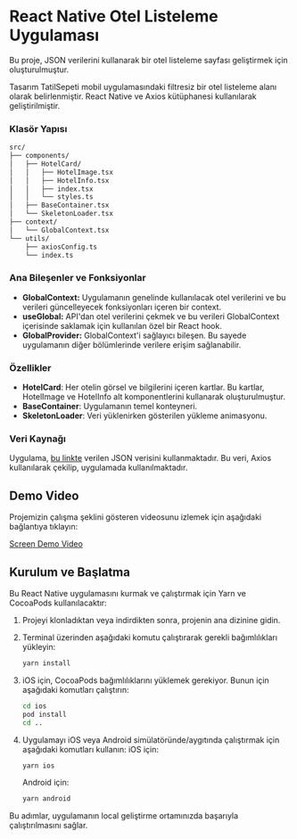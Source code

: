 # React Native Otel Listeleme Uygulaması

Bu proje, JSON verilerini kullanarak bir otel listeleme sayfası geliştirmek için oluşturulmuştur.

Tasarım TatilSepeti mobil uygulamasındaki filtresiz bir otel listeleme alanı olarak belirlenmiştir. React Native ve Axios kütüphanesi kullanılarak geliştirilmiştir.

### Klasör Yapısı

```bash
src/
├── components/
│   ├── HotelCard/
│   │   ├── HotelImage.tsx
│   │   ├── HotelInfo.tsx
│   │   ├── index.tsx
│   │   └── styles.ts
│   ├── BaseContainer.tsx
│   └── SkeletonLoader.tsx
├── context/
│   └── GlobalContext.tsx
└── utils/
    ├── axiosConfig.ts
    └── index.ts
```

### Ana Bileşenler ve Fonksiyonlar

- **GlobalContext:** Uygulamanın genelinde kullanılacak otel verilerini ve bu verileri güncelleyecek fonksiyonları içeren bir context.
- **useGlobal:** API'dan otel verilerini çekmek ve bu verileri GlobalContext içerisinde saklamak için kullanılan özel bir React hook.
- **GlobalProvider:** GlobalContext'i sağlayıcı bileşen. Bu sayede uygulamanın diğer bölümlerinde verilere erişim sağlanabilir.

### Özellikler

- **HotelCard**: Her otelin görsel ve bilgilerini içeren kartlar. Bu kartlar, HotelImage ve HotelInfo alt komponentlerini kullanarak oluşturulmuştur.
- **BaseContainer**: Uygulamanın temel konteyneri.
- **SkeletonLoader**: Veri yüklenirken gösterilen yükleme animasyonu.

### Veri Kaynağı

Uygulama, [bu linkte](https://gist.github.com/yasaricli/de2282f01c739a5c8fcbffbb9116e277) verilen JSON verisini kullanmaktadır. Bu veri, Axios kullanılarak çekilip, uygulamada kullanılmaktadır.

## Demo Video

Projemizin çalışma şeklini gösteren videosunu izlemek için aşağıdaki bağlantıya tıklayın:

[Screen Demo Video](./screen.mp4)

## Kurulum ve Başlatma

Bu React Native uygulamasını kurmak ve çalıştırmak için Yarn ve CocoaPods kullanılacaktır:

1. Projeyi klonladıktan veya indirdikten sonra, projenin ana dizinine gidin.

2. Terminal üzerinden aşağıdaki komutu çalıştırarak gerekli bağımlılıkları yükleyin:

   ```bash
   yarn install
   ```

3. iOS için, CocoaPods bağımlılıklarını yüklemek gerekiyor. Bunun için aşağıdaki komutları çalıştırın:

   ```bash
   cd ios
   pod install
   cd ..
   ```

4. Uygulamayı iOS veya Android simülatöründe/aygıtında çalıştırmak için aşağıdaki komutları kullanın:
   iOS için:
   ```bash
   yarn ios
   ```
   Android için:
   ```bash
   yarn android
   ```

Bu adımlar, uygulamanın local geliştirme ortamınızda başarıyla çalıştırılmasını sağlar.
